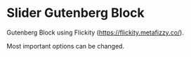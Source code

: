 # Slider Gutenberg Block
Gutenberg Block using Flickity (https://flickity.metafizzy.co/).

Most important options can be changed.
